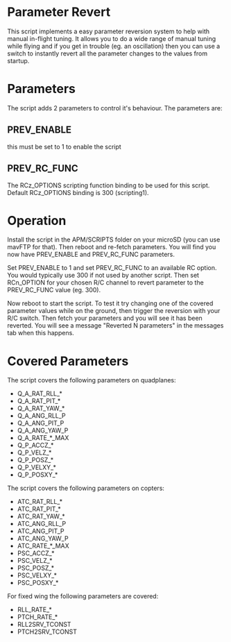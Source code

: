 # Parameter Revert

This script implements a easy parameter reversion system to help with
manual in-flight tuning. It allows you to do a wide range of manual
tuning while flying and if you get in trouble (eg. an oscillation)
then you can use a switch to instantly revert all the parameter
changes to the values from startup.

# Parameters

The script adds 2 parameters to control it's behaviour. The parameters
are:

## PREV_ENABLE

this must be set to 1 to enable the script

## PREV_RC_FUNC

The RCz_OPTIONS scripting function binding to be used for this script.
Default RCz_OPTIONS binding is 300 (scripting1).

# Operation

Install the script in the APM/SCRIPTS folder on your microSD (you can
use mavFTP for that). Then reboot and re-fetch parameters. You will
find you now have PREV_ENABLE and PREV_RC_FUNC parameters.

Set PREV_ENABLE to 1 and set PREV_RC_FUNC to an available RC
option. You would typically use 300 if not used by another
script. Then set RCn_OPTION for your chosen R/C channel to revert
parameter to the PREV_RC_FUNC value (eg. 300).

Now reboot to start the script. To test it try changing one of the
covered parameter values while on the ground, then trigger the
reversion with your R/C switch. Then fetch your parameters and you
will see it has been reverted. You will see a message "Reverted N
parameters" in the messages tab when this happens.

# Covered Parameters

The script covers the following parameters on quadplanes:

 - Q_A_RAT_RLL_*
 - Q_A_RAT_PIT_*
 - Q_A_RAT_YAW_*
 - Q_A_ANG_RLL_P
 - Q_A_ANG_PIT_P
 - Q_A_ANG_YAW_P
 - Q_A_RATE_*_MAX
 - Q_P_ACCZ_*
 - Q_P_VELZ_*
 - Q_P_POSZ_*
 - Q_P_VELXY_*
 - Q_P_POSXY_*

The script covers the following parameters on copters:

 - ATC_RAT_RLL_*
 - ATC_RAT_PIT_*
 - ATC_RAT_YAW_*
 - ATC_ANG_RLL_P
 - ATC_ANG_PIT_P
 - ATC_ANG_YAW_P
 - ATC_RATE_*_MAX
 - PSC_ACCZ_*
 - PSC_VELZ_*
 - PSC_POSZ_*
 - PSC_VELXY_*
 - PSC_POSXY_*

For fixed wing the following parameters are covered:

 - RLL_RATE_*
 - PTCH_RATE_*
 - RLL2SRV_TCONST
 - PTCH2SRV_TCONST
